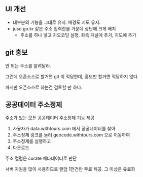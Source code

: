 ## UI 개선

* 대부분의 기능을 그대로 유지. 배경도 지도 유지.
* juso.go.kr 같은 주소 입력란을 가운데 상단에 크게 배치
  * 주소를 하나 넣고 지오코딩 실행, 좌측 패널에 추가, 지도에 추가

## git 홍보

안 되는 주소를 알려달라.

그런데 오픈소스로 할거면 git 이 적당한데, 
홍보만 할거면 적당하지 않다.

파서만 오픈소스로 하는건 검토할 만 하다.

## 공공데이터 주소정제

주소가 있는 모든 공공데이터 주소정제 기능 제공

1. 사용자가 data.withtours.com 에서 공공데이터를 찾아 
1. 주소정제 링크를 눌러 geocode.withtours.com 으로 이동하여
1. 주소정제를 실행하고
1. 다운로드

주소 컬럼은 curate 메타데이터로 판단

서버 자원을 많이 사용하므로 랜덤 1천건만 무료 제공. 그 이상은 유료화
